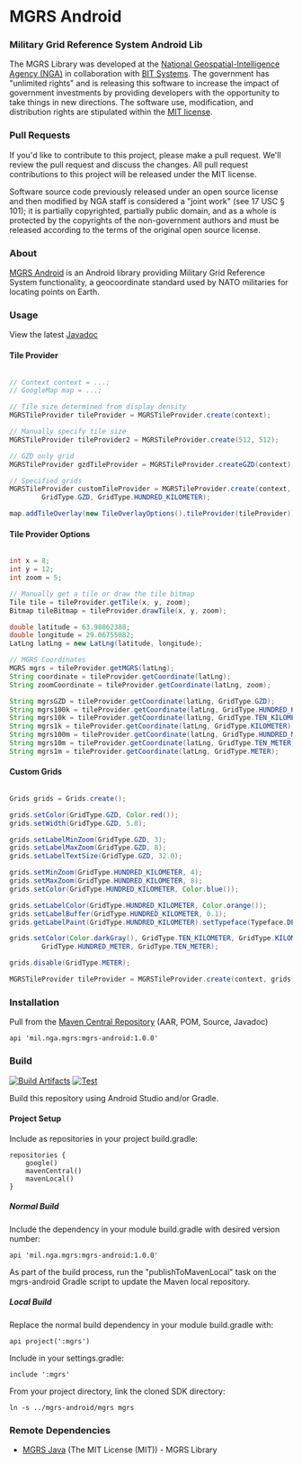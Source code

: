 # MGRS Android

### Military Grid Reference System Android Lib ####

The MGRS Library was developed at the [National Geospatial-Intelligence Agency (NGA)](http://www.nga.mil/) in collaboration with [BIT Systems](https://www.caci.com/bit-systems/). The government has "unlimited rights" and is releasing this software to increase the impact of government investments by providing developers with the opportunity to take things in new directions. The software use, modification, and distribution rights are stipulated within the [MIT license](http://choosealicense.com/licenses/mit/).

### Pull Requests ###
If you'd like to contribute to this project, please make a pull request. We'll review the pull request and discuss the changes. All pull request contributions to this project will be released under the MIT license.

Software source code previously released under an open source license and then modified by NGA staff is considered a "joint work" (see 17 USC § 101); it is partially copyrighted, partially public domain, and as a whole is protected by the copyrights of the non-government authors and must be released according to the terms of the original open source license.

### About ###

[MGRS Android](http://ngageoint.github.io/mgrs-android/) is an Android library providing Military Grid Reference System functionality, a geocoordinate standard used by NATO militaries for locating points on Earth.

### Usage ###

View the latest [Javadoc](http://ngageoint.github.io/mgrs-android/docs/api/)

#### Tile Provider ####

```java

// Context context = ...;
// GoogleMap map = ...;

// Tile size determined from display density
MGRSTileProvider tileProvider = MGRSTileProvider.create(context);

// Manually specify tile size
MGRSTileProvider tileProvider2 = MGRSTileProvider.create(512, 512);

// GZD only grid
MGRSTileProvider gzdTileProvider = MGRSTileProvider.createGZD(context);

// Specified grids
MGRSTileProvider customTileProvider = MGRSTileProvider.create(context,
        GridType.GZD, GridType.HUNDRED_KILOMETER);

map.addTileOverlay(new TileOverlayOptions().tileProvider(tileProvider));

```

#### Tile Provider Options ####

```java

int x = 8;
int y = 12;
int zoom = 5;

// Manually get a tile or draw the tile bitmap
Tile tile = tileProvider.getTile(x, y, zoom);
Bitmap tileBitmap = tileProvider.drawTile(x, y, zoom);

double latitude = 63.98862388;
double longitude = 29.06755082;
LatLng latLng = new LatLng(latitude, longitude);

// MGRS Coordinates
MGRS mgrs = tileProvider.getMGRS(latLng);
String coordinate = tileProvider.getCoordinate(latLng);
String zoomCoordinate = tileProvider.getCoordinate(latLng, zoom);

String mgrsGZD = tileProvider.getCoordinate(latLng, GridType.GZD);
String mgrs100k = tileProvider.getCoordinate(latLng, GridType.HUNDRED_KILOMETER);
String mgrs10k = tileProvider.getCoordinate(latLng, GridType.TEN_KILOMETER);
String mgrs1k = tileProvider.getCoordinate(latLng, GridType.KILOMETER);
String mgrs100m = tileProvider.getCoordinate(latLng, GridType.HUNDRED_METER);
String mgrs10m = tileProvider.getCoordinate(latLng, GridType.TEN_METER);
String mgrs1m = tileProvider.getCoordinate(latLng, GridType.METER);

```

#### Custom Grids ####

```java

Grids grids = Grids.create();

grids.setColor(GridType.GZD, Color.red());
grids.setWidth(GridType.GZD, 5.0);

grids.setLabelMinZoom(GridType.GZD, 3);
grids.setLabelMaxZoom(GridType.GZD, 8);
grids.setLabelTextSize(GridType.GZD, 32.0);

grids.setMinZoom(GridType.HUNDRED_KILOMETER, 4);
grids.setMaxZoom(GridType.HUNDRED_KILOMETER, 8);
grids.setColor(GridType.HUNDRED_KILOMETER, Color.blue());

grids.setLabelColor(GridType.HUNDRED_KILOMETER, Color.orange());
grids.setLabelBuffer(GridType.HUNDRED_KILOMETER, 0.1);
grids.getLabelPaint(GridType.HUNDRED_KILOMETER).setTypeface(Typeface.DEFAULT_BOLD);

grids.setColor(Color.darkGray(), GridType.TEN_KILOMETER, GridType.KILOMETER,
        GridType.HUNDRED_METER, GridType.TEN_METER);

grids.disable(GridType.METER);

MGRSTileProvider tileProvider = MGRSTileProvider.create(context, grids);

```

### Installation ###

Pull from the [Maven Central Repository](http://search.maven.org/#artifactdetails|mil.nga.mgrs|mgrs-android|1.0.0|aar) (AAR, POM, Source, Javadoc)

    api 'mil.nga.mgrs:mgrs-android:1.0.0'

### Build ###

[![Build Artifacts](https://github.com/ngageoint/mgrs-android/workflows/Build%20Artifacts/badge.svg)](https://github.com/ngageoint/mgrs-android/actions/workflows/build-artifacts.yml)
[![Test](https://github.com/ngageoint/mgrs-android/workflows/Test/badge.svg)](https://github.com/ngageoint/mgrs-android/actions/workflows/test.yml)

Build this repository using Android Studio and/or Gradle.

#### Project Setup ####

Include as repositories in your project build.gradle:

    repositories {
        google()
        mavenCentral()
        mavenLocal()
    }

##### Normal Build #####

Include the dependency in your module build.gradle with desired version number:

    api 'mil.nga.mgrs:mgrs-android:1.0.0'

As part of the build process, run the "publishToMavenLocal" task on the mgrs-android Gradle script to update the Maven local repository.

##### Local Build #####

Replace the normal build dependency in your module build.gradle with:

    api project(':mgrs')

Include in your settings.gradle:

    include ':mgrs'

From your project directory, link the cloned SDK directory:

    ln -s ../mgrs-android/mgrs mgrs

### Remote Dependencies ###

* [MGRS Java](https://github.com/ngageoint/mgrs-java) (The MIT License (MIT)) - MGRS Library
